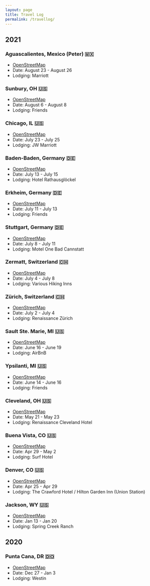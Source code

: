 ```yaml
---
layout: page
title: Travel Log
permalink: /travellog/
---
```


## 2021

### Aguascalientes, Mexico (Peter) 🇲🇽

- [OpenStreetMap](https://www.openstreetmap.org/node/4392412822)
- Date: August 23 - August 26
- Lodging: Marriott

### Sunbury, OH 🇺🇸

- [OpenStreetMap](https://www.openstreetmap.org/relation/182694)
- Date: August 6 - August 8
- Lodging: Friends

### Chicago, IL 🇺🇸

- [OpenStreetMap](https://www.openstreetmap.org/relation/122604)
- Date: July 23 - July 25
- Lodging: JW Marriott

### Baden-Baden, Germany 🇩🇪

- [OpenStreetMap](https://www.openstreetmap.org/relation/62340)
- Date: July 13 - July 15
- Lodging: Hotel Rathausglöckel

### Erkheim, Germany 🇩🇪

- [OpenStreetMap](https://www.openstreetmap.org/relation/968910)
- Date: July 11 - July 13
- Lodging: Friends

### Stuttgart, Germany 🇩🇪

- [OpenStreetMap](https://www.openstreetmap.org/relation/2793104)
- Date: July 8 - July 11
- Lodging: Motel One Bad Cannstatt

### Zermatt, Switzerland 🇨🇭

- [OpenStreetMap](https://www.openstreetmap.org/relation/1685406)
- Date: July 4 - July 8
- Lodging: Various Hiking Inns

### Zürich, Switzerland 🇨🇭

- [OpenStreetMap](https://www.openstreetmap.org/relation/1682248)
- Date: July 2 - July 4
- Lodging: Renaissance Zürich

### Sault Ste. Marie, MI 🇺🇸

- [OpenStreetMap](https://www.openstreetmap.org/relation/7590370)
- Date: June 16 - June 19
- Lodging: AirBnB

### Ypsilanti, MI 🇺🇸

- [OpenStreetMap](https://www.openstreetmap.org/relation/135135)
- Date: June 14 - June 16
- Lodging: Friends

### Cleveland, OH 🇺🇸

- [OpenStreetMap](https://www.openstreetmap.org/relation/182130)
- Date: May 21 - May 23
- Lodging: Renaissance Cleveland Hotel

### Buena Vista, CO 🇺🇸

- [OpenStreetMap](https://www.openstreetmap.org/way/161510060)
- Date: Apr 29 - May 2
- Lodging: Surf Hotel

### Denver, CO 🇺🇸

- [OpenStreetMap](https://www.openstreetmap.org/relation/253750)
- Date: Apr 25 - Apr 29
- Lodging: The Crawford Hotel / Hilton Garden Inn (Union Station)

### Jackson, WY 🇺🇸

- [OpenStreetMap](https://www.openstreetmap.org/relation/252274)
- Date: Jan 13 - Jan 20
- Lodging: Spring Creek Ranch

## 2020

### Punta Cana, DR 🇩🇴

- [OpenStreetMap](https://www.openstreetmap.org/way/675403679)
- Date: Dec 27 - Jan 3
- Lodging: Westin
